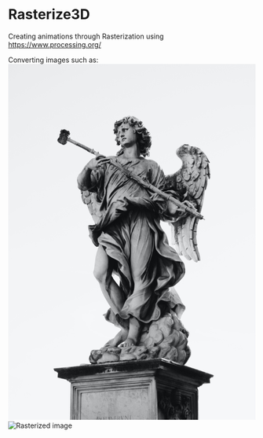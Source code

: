 # Rasterize3D
Creating animations through Rasterization using https://www.processing.org/

Converting images such as: 
![Original Image](statue.jpg)
![Rasterized image](statue_0001.jpg)
